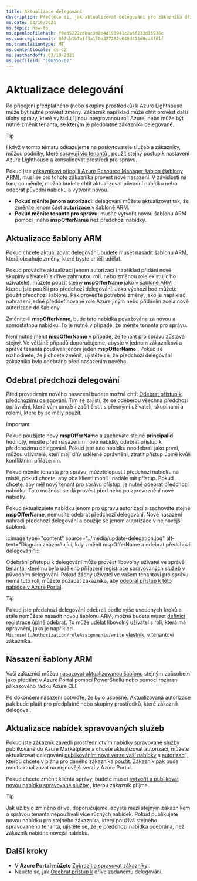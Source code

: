 ```yaml
---
title: Aktualizace delegování
description: Přečtěte si, jak aktualizovat delegování pro zákazníka dříve připojeného do Azure Lighthouse.
ms.date: 02/16/2021
ms.topic: how-to
ms.openlocfilehash: f0ed5222cdbac3d0e4d193941c2a6f233d15938c
ms.sourcegitcommit: 867cb1b7a1f3a1f0b427282c648d411d0ca4f81f
ms.translationtype: MT
ms.contentlocale: cs-CZ
ms.lasthandoff: 03/19/2021
ms.locfileid: "100555767"
---
```

# <a name="update-a-delegation"></a>Aktualizace delegování

Po připojení předplatného (nebo skupiny prostředků) k Azure Lighthouse může být nutné provést změny. Zákazník například může chtít provést další úlohy správy, které vyžadují jinou integrovanou roli Azure, nebo může být nutné změnit tenanta, se kterým je předplatné zákazníka delegované.

> [!TIP]
> I když v tomto tématu odkazujeme na poskytovatele služeb a zákazníky, můžou podniky, které [spravují víc tenantů](../concepts/enterprise.md) , použít stejný postup k nastavení Azure Lighthouse a konsolidovat prostředí pro správu.

Pokud jste [zákazníkovi připojili Azure Resource Manager šablon (šablony ARM)](onboard-customer.md), musí se pro tohoto zákazníka provést nové nasazení. V závislosti na tom, co měníte, možná budete chtít aktualizovat původní nabídku nebo odebrat původní nabídku a vytvořit novou.

- **Pokud měníte jenom autorizaci**: delegování můžete aktualizovat tak, že změníte jenom část **autorizace** v šabloně ARM.
- **Pokud měníte tenanta pro správu**: musíte vytvořit novou šablonu ARM pomocí jiného **mspOfferName** než předchozí nabídky.

## <a name="update-your-arm-template"></a>Aktualizace šablony ARM

Pokud chcete aktualizovat delegování, budete muset nasadit šablonu ARM, která obsahuje změny, které byste chtěli udělat.

Pokud provádíte aktualizaci jenom autorizací (například přidání nové skupiny uživatelů s dříve zahrnutou rolí, nebo změnou role existujícího uživatele), můžete použít stejný **mspOfferName** jako v [šabloně ARM](onboard-customer.md#create-an-azure-resource-manager-template) , kterou jste použili pro předchozí delegování. Jako výchozí bod můžete použít předchozí šablonu. Pak proveďte potřebné změny, jako je například nahrazení jedné předdefinované role Azure jiným nebo přidáním zcela nové autorizace do šablony.

Změníte-li **mspOfferName**, bude tato nabídka považována za novou a samostatnou nabídku. To je nutné v případě, že měníte tenanta pro správu.

Není nutné měnit **mspOfferName** v případě, že tenant pro správu zůstává stejný. Ve většině případů doporučujeme, abyste v jednom zákazníkovi a správě tenanta používali jenom jeden **mspOfferName** . Pokud se rozhodnete, že ji chcete změnit, ujistěte se, že předchozí delegování zákazníka bylo odebráno před nasazením nového.

## <a name="remove-the-previous-delegation"></a>Odebrat předchozí delegování

Před provedením nového nasazení budete možná chtít [Odebrat přístup k předchozímu delegování](remove-delegation.md). Tím se zajistí, že se odeberou všechna předchozí oprávnění, která vám umožní začít čistit s přesnými uživateli, skupinami a rolemi, které by se měly použít.

> [!IMPORTANT]
> Pokud použijete nový **mspOfferName** a zachováte stejné **principalId** hodnoty, musíte před nasazením nové nabídky odebrat přístup k předchozímu delegování. Pokud jste tuto nabídku neodebrali jako první, můžou uživatelé, kteří mají dřív udělené oprávnění, ztratit přístup úplně kvůli konfliktním přiřazením.

Pokud měníte tenanta pro správu, můžete opustit předchozí nabídku na místě, pokud chcete, aby oba klienti mohli i nadále mít přístup. Pokud chcete, aby měl nový tenant pro správu přístup, je nutné odebrat předchozí nabídku. Tato možnost se dá provést před nebo po zprovoznění nové nabídky.

Pokud aktualizujete nabídku jenom pro úpravu autorizací a zachováte stejné **mspOfferName**, nemusíte odebrat předchozí delegování. Nové nasazení nahradí předchozí delegování a použije se jenom autorizace v nejnovější šabloně.

:::image type="content" source="../media/update-delegation.jpg" alt-text="Diagram znázorňující, kdy změnit mspOfferName a odebrat předchozí delegování":::

Odebrání přístupu k delegování může provést libovolný uživatel ve správě tenanta, kterému bylo uděleno [přiřazení registrace spravovaných služeb](../../role-based-access-control/built-in-roles.md#managed-services-registration-assignment-delete-role) v původním delegování. Pokud žádný uživatel ve vašem tenantovi pro správu nemá tuto roli, můžete požádat zákazníka, aby [odebral přístup k této nabídce v Azure Portal](view-manage-service-providers.md#add-or-remove-service-provider-offers).

> [!TIP]
> Pokud jste předchozí delegování odebrali podle výše uvedených kroků a stále nemůžete nasadit novou šablonu ARM, možná budete muset [definici registrace úplně odebrat](/powershell/module/az.managedservices/remove-azmanagedservicesdefinition). To může udělat libovolný uživatel s rolí, která má oprávnění, jako je například `Microsoft.Authorization/roleAssignments/write` [vlastník](../../role-based-access-control/built-in-roles.md#owner), v tenantovi zákazníka.  

## <a name="deploy-the-arm-template"></a>Nasazení šablony ARM

Vaši zákazníci můžou [nasazovat aktualizovanou šablonu](onboard-customer.md#deploy-the-azure-resource-manager-templates) stejným způsobem jako předtím: v Azure Portal pomocí PowerShellu nebo pomocí rozhraní příkazového řádku Azure CLI.

Po dokončení nasazení [potvrďte, že bylo úspěšné](onboard-customer.md#confirm-successful-onboarding). Aktualizovaná autorizace pak bude platit pro předplatné nebo skupiny prostředků, které zákazník delegoval.

## <a name="updating-managed-service-offers"></a>Aktualizace nabídek spravovaných služeb

Pokud jste zákazník zavedli prostřednictvím nabídky spravované služby publikované do Azure Marketplace a chcete aktualizovat autorizaci, můžete aktualizovat delegování [publikováním nové verze vaší nabídky](../../marketplace/partner-center-portal/update-existing-offer.md) s [autorizací](../../marketplace/plan-managed-service-offer.md) , kterou chcete v plánu pro daného zákazníka použít. Zákazník pak bude moct aktualizovat na nejnovější verzi v Azure Portal.

Pokud chcete změnit klienta správy, budete muset [vytvořit a publikovat novou nabídku spravované služby](../../marketplace/plan-managed-service-offer.md) , kterou zákazník přijme.

> [!TIP]
> Jak už bylo zmíněno dříve, doporučujeme, abyste mezi stejným zákazníkem a správou tenanta nepoužívali více různých nabídek. Pokud publikujete novou nabídku pro stejného zákazníka, který používá stejného spravovaného tenanta, ujistěte se, že je předchozí nabídka odebrána, než zákazník nabídne novější nabídku.

## <a name="next-steps"></a>Další kroky

- V **Azure Portal můžete** [Zobrazit a spravovat zákazníky](view-manage-customers.md) .
- Naučte se, jak [Odebrat přístup k](remove-delegation.md) dříve zadanému delegování.
